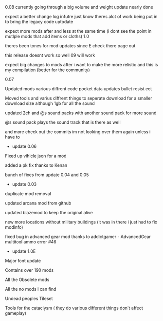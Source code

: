 0.08
currently going through a big volume and weight update nearly done

expect a better change log infutre just know theres alot of work being put in to bring the legacy code uptodate

expect more mods after and less at the same time (i dont see the point in mutlple mods that add items or cloths) 1.0 

theres been tones for mod updates since E check there page out

this release doesnt work so well 09 will work

expect big changes to mods after i want to make the more relistic and this is my compilation (better for the community)

0.07

Updated mods various diffrent code
    pocket data updates
    bullet resist
    ect

Moved tools and varius diffrent things to seperate download for a smaller download size although 1gb for all the sound

updated 2ch and @s sound packs with another sound pack for more sound 

@s sound pack plays the sound track that is there as well

and more check out the commits im not looking over them again unless i have to

- update 0.06 

Fixed up vihicle json for a mod

added a pk fix thanks to Kenan

bunch of fixes from update 0.04 and 0.05

- update 0.03

duplicate mod removal

updated arcana mod from github

updated blazemod to keep the original alive

new more locations without military buildings (it was in there i just had to fix modinfo)

fixed bug in advanced gear mod thanks to addictgamer - AdvancedGear multitool ammo error #46

- update 1.0E

Major font update

Contains over 190 mods

All the Obsolete mods

All the no mods I can find

Undead peoples Tileset

Tools for the cataclysm ( they do various different things don't affect gameplay)
